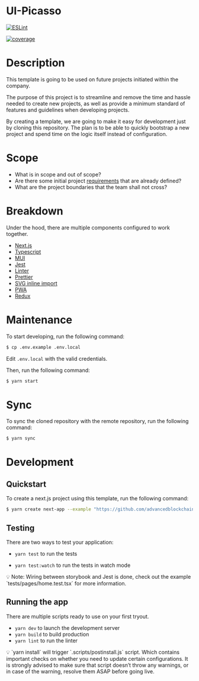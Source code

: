 # UI-Picasso

[![ESLint](https://github.com/ComposableFi/ui-picasso/actions/workflows/eslint.yml/badge.svg?branch=dev)](https://github.com/ComposableFi/ui-picasso/actions/workflows/eslint.yml)

[![coverage](https://github.com/ComposableFi/ui-picasso/actions/workflows/coverage.yml/badge.svg)](https://github.com/ComposableFi/ui-picasso/actions/workflows/coverage.yml)
# Description

This template is going to be used on future projects initiated within the company. 

The purpose of this project is to streamline and remove the time and hassle needed to create new projects, as well as provide a minimum standard of features and guidelines when developing projects. 

By creating a template, we are going to make it easy for development just by cloning this repository. The plan is to be able to quickly bootstrap a new project and spend time on the logic itself instead of configuration.

# Scope

- What is in scope and out of scope?
- Are there some initial project [requirements](https://thedigitalprojectmanager.com/requirements-gathering-guide/) that are already defined?
- What are the project boundaries that the team shall not cross?

# Breakdown

Under the hood, there are multiple components configured to work together. 

- [Next.js](https://nextjs.org/)
- [Typescript](https://www.typescriptlang.org/)
- [MUI](https://mui.com/)
- [Jest](https://jestjs.io/)
- [Linter](https://eslint.org/)
- [Prettier](https://prettier.io/)
- [SVG inline import](https://github.com/gregberge/svgr)
- [PWA](https://github.com/shadowwalker/next-pwa)
- [Redux](https://redux.js.org/)

# Maintenance

To start developing, run the following command:

```bash
$ cp .env.example .env.local
```

Edit `.env.local` with the valid credentials.

Then, run the following command:

```bash
$ yarn start
```

# Sync

To sync the cloned repository with the remote repository, run the following command:
```bash
$ yarn sync
```

# Development

## Quickstart

To create a next.js project using this template, run the following command:

```bash
$ yarn create next-app --example "https://github.com/advancedblockchain/ui-template"
```

## Testing

There are two ways to test your application:

- `yarn test` to run the tests

- `yarn test:watch` to run the tests in watch mode

<aside>
💡 Note: Wiring between storybook and Jest is done, check out the example `tests/pages/home.test.tsx` for more information.

</aside>

## Running the app

There are multiple scripts ready to use on your first tryout.

- `yarn dev` to launch the development server
- `yarn build` to build production
- `yarn lint` to run the linter

<aside>
💡 `yarn install` will trigger `.scripts/postinstall.js` script. Which contains important checks on whether you need to update certain configurations. It is strongly advised to make sure that script doesn’t throw any warnings, or in case of the warning, resolve them ASAP before going live.

</aside>
